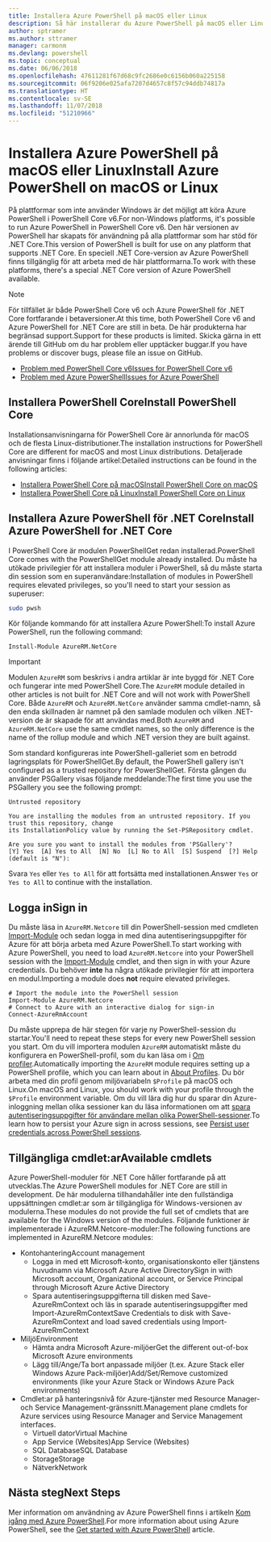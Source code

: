 ```yaml
---
title: Installera Azure PowerShell på macOS eller Linux
description: Så här installerar du Azure PowerShell på macOS eller Linux.
author: sptramer
ms.author: sttramer
manager: carmonm
ms.devlang: powershell
ms.topic: conceptual
ms.date: 06/06/2018
ms.openlocfilehash: 47611281f67d68c9fc2686e0c6156b060a225158
ms.sourcegitcommit: 06f9206e025afa7207d4657c8f57c94ddb74817a
ms.translationtype: HT
ms.contentlocale: sv-SE
ms.lasthandoff: 11/07/2018
ms.locfileid: "51210966"
---
```

# <a name="install-azure-powershell-on-macos-or-linux"></a><span data-ttu-id="8efaa-103">Installera Azure PowerShell på macOS eller Linux</span><span class="sxs-lookup"><span data-stu-id="8efaa-103">Install Azure PowerShell on macOS or Linux</span></span>

<span data-ttu-id="8efaa-104">På plattformar som inte använder Windows är det möjligt att köra Azure PowerShell i PowerShell Core v6.</span><span class="sxs-lookup"><span data-stu-id="8efaa-104">For non-Windows platforms, it's possible to run Azure PowerShell in PowerShell Core v6.</span></span> <span data-ttu-id="8efaa-105">Den här versionen av PowerShell har skapats för användning på alla plattformar som har stöd för .NET Core.</span><span class="sxs-lookup"><span data-stu-id="8efaa-105">This version of PowerShell is built for use on any platform that supports .NET Core.</span></span> <span data-ttu-id="8efaa-106">En speciell .NET Core-version av Azure PowerShell finns tillgänglig för att arbeta med de här plattformarna.</span><span class="sxs-lookup"><span data-stu-id="8efaa-106">To work with these platforms, there's a special .NET Core version of Azure PowerShell available.</span></span>

> [!NOTE]
> <span data-ttu-id="8efaa-107">För tillfället är både PowerShell Core v6 och Azure PowerShell för .NET Core fortfarande i betaversioner.</span><span class="sxs-lookup"><span data-stu-id="8efaa-107">At this time, both PowerShell Core v6 and Azure PowerShell for .NET Core are still in beta.</span></span>
> <span data-ttu-id="8efaa-108">De här produkterna har begränsad support.</span><span class="sxs-lookup"><span data-stu-id="8efaa-108">Support for these products is limited.</span></span> <span data-ttu-id="8efaa-109">Skicka gärna in ett ärende till GitHub om du har problem eller upptäcker buggar.</span><span class="sxs-lookup"><span data-stu-id="8efaa-109">If you have problems or discover bugs, please file an issue on GitHub.</span></span>
>
> * [<span data-ttu-id="8efaa-110">Problem med PowerShell Core v6</span><span class="sxs-lookup"><span data-stu-id="8efaa-110">Issues for PowerShell Core v6</span></span>](https://github.com/PowerShell/PowerShell/issues)
> * [<span data-ttu-id="8efaa-111">Problem med Azure PowerShell</span><span class="sxs-lookup"><span data-stu-id="8efaa-111">Issues for Azure PowerShell</span></span>](https://github.com/azure/azure-docs-powershell/issues)

## <a name="install-powershell-core"></a><span data-ttu-id="8efaa-112">Installera PowerShell Core</span><span class="sxs-lookup"><span data-stu-id="8efaa-112">Install PowerShell Core</span></span>

<span data-ttu-id="8efaa-113">Installationsanvisningarna för PowerShell Core är annorlunda för macOS och de flesta Linux-distributioner.</span><span class="sxs-lookup"><span data-stu-id="8efaa-113">The installation instructions for PowerShell Core are different for macOS and most Linux distributions.</span></span>
<span data-ttu-id="8efaa-114">Detaljerade anvisningar finns i följande artikel:</span><span class="sxs-lookup"><span data-stu-id="8efaa-114">Detailed instructions can be found in the following articles:</span></span>

* [<span data-ttu-id="8efaa-115">Installera PowerShell Core på macOS</span><span class="sxs-lookup"><span data-stu-id="8efaa-115">Install PowerShell Core on macOS</span></span>](/powershell/scripting/setup/installing-powershell-core-on-macos)
* [<span data-ttu-id="8efaa-116">Installera PowerShell Core på Linux</span><span class="sxs-lookup"><span data-stu-id="8efaa-116">Install PowerShell Core on Linux</span></span>](/powershell/scripting/setup/installing-powershell-core-on-linux)

## <a name="install-azure-powershell-for-net-core"></a><span data-ttu-id="8efaa-117">Installera Azure PowerShell för .NET Core</span><span class="sxs-lookup"><span data-stu-id="8efaa-117">Install Azure PowerShell for .NET Core</span></span>

<span data-ttu-id="8efaa-118">I PowerShell Core är modulen PowerShellGet redan installerad.</span><span class="sxs-lookup"><span data-stu-id="8efaa-118">PowerShell Core comes with the PowerShellGet module already installed.</span></span> <span data-ttu-id="8efaa-119">Du måste ha utökade privilegier för att installera moduler i PowerShell, så du måste starta din session som en superanvändare:</span><span class="sxs-lookup"><span data-stu-id="8efaa-119">Installation of modules in PowerShell requires elevated privileges, so you'll need to start your session as superuser:</span></span>

```bash
sudo pwsh
```

<span data-ttu-id="8efaa-120">Kör följande kommando för att installera Azure PowerShell:</span><span class="sxs-lookup"><span data-stu-id="8efaa-120">To install Azure PowerShell, run the following command:</span></span>

```powershell-interactive
Install-Module AzureRM.NetCore
```

> [!IMPORTANT]
> <span data-ttu-id="8efaa-121">Modulen `AzureRM` som beskrivs i andra artiklar är inte byggd för .NET Core och fungerar inte med PowerShell Core.</span><span class="sxs-lookup"><span data-stu-id="8efaa-121">The `AzureRM` module detailed in other articles is not built for .NET Core and will not work with PowerShell Core.</span></span> <span data-ttu-id="8efaa-122">Både `AzureRM` och `AzureRM.NetCore` använder samma cmdlet-namn, så den enda skillnaden är namnet på den samlade modulen och vilken .NET-version de är skapade för att användas med.</span><span class="sxs-lookup"><span data-stu-id="8efaa-122">Both `AzureRM` and `AzureRM.NetCore` use the same cmdlet names, so the only difference is the name of the rollup module and which .NET version they are built against.</span></span>

<span data-ttu-id="8efaa-123">Som standard konfigureras inte PowerShell-galleriet som en betrodd lagringsplats för PowerShellGet.</span><span class="sxs-lookup"><span data-stu-id="8efaa-123">By default, the PowerShell gallery isn't configured as a trusted repository for PowerShellGet.</span></span> <span data-ttu-id="8efaa-124">Första gången du använder PSGallery visas följande meddelande:</span><span class="sxs-lookup"><span data-stu-id="8efaa-124">The first time you use the PSGallery you see the following prompt:</span></span>

```output
Untrusted repository

You are installing the modules from an untrusted repository. If you trust this repository, change
its InstallationPolicy value by running the Set-PSRepository cmdlet.

Are you sure you want to install the modules from 'PSGallery'?
[Y] Yes  [A] Yes to All  [N] No  [L] No to All  [S] Suspend  [?] Help (default is "N"):
```

<span data-ttu-id="8efaa-125">Svara `Yes` eller `Yes to All` för att fortsätta med installationen.</span><span class="sxs-lookup"><span data-stu-id="8efaa-125">Answer `Yes` or `Yes to All` to continue with the installation.</span></span>

## <a name="sign-in"></a><span data-ttu-id="8efaa-126">Logga in</span><span class="sxs-lookup"><span data-stu-id="8efaa-126">Sign in</span></span>

<span data-ttu-id="8efaa-127">Du måste läsa in `AzureRM.Netcore` till din PowerShell-session med cmdleten [Import-Module](/powershell/module/Microsoft.PowerShell.Core/Import-Module) och sedan logga in med dina autentiseringsuppgifter för Azure för att börja arbeta med Azure PowerShell.</span><span class="sxs-lookup"><span data-stu-id="8efaa-127">To start working with Azure PowerShell, you need to load `AzureRM.Netcore` into your PowerShell session with the [Import-Module](/powershell/module/Microsoft.PowerShell.Core/Import-Module) cmdlet, and then sign in with your Azure credentials.</span></span> <span data-ttu-id="8efaa-128">Du behöver __inte__ ha några utökade privilegier för att importera en modul.</span><span class="sxs-lookup"><span data-stu-id="8efaa-128">Importing a module does __not__ require elevated privileges.</span></span>

```powershell-interactive
# Import the module into the PowerShell session
Import-Module AzureRM.Netcore
# Connect to Azure with an interactive dialog for sign-in
Connect-AzureRmAccount
```

<span data-ttu-id="8efaa-129">Du måste upprepa de här stegen för varje ny PowerShell-session du startar.</span><span class="sxs-lookup"><span data-stu-id="8efaa-129">You'll need to repeat these steps for every new PowerShell session you start.</span></span> <span data-ttu-id="8efaa-130">Om du vill importera modulen `AzureRM` automatiskt måste du konfigurera en PowerShell-profil, som du kan läsa om i [Om profiler](/powershell/module/microsoft.powershell.core/about/about_profiles).</span><span class="sxs-lookup"><span data-stu-id="8efaa-130">Automatically importing the `AzureRM` module requires setting up a PowerShell profile, which you can learn about in [About Profiles](/powershell/module/microsoft.powershell.core/about/about_profiles).</span></span>
<span data-ttu-id="8efaa-131">Du bör arbeta med din profil genom miljövariabeln `$Profile` på macOS och Linux.</span><span class="sxs-lookup"><span data-stu-id="8efaa-131">On macOS and Linux, you should work with your profile through the `$Profile` environment variable.</span></span> <span data-ttu-id="8efaa-132">Om du vill lära dig hur du sparar din Azure-inloggning mellan olika sessioner kan du läsa informationen om att [spara autentiseringsuppgifter för användare mellan olika PowerShell-sessioner](context-persistence.md).</span><span class="sxs-lookup"><span data-stu-id="8efaa-132">To learn how to persist your Azure sign in across sessions, see [Persist user credentials across PowerShell sessions](context-persistence.md).</span></span>

## <a name="available-cmdlets"></a><span data-ttu-id="8efaa-133">Tillgängliga cmdlet:ar</span><span class="sxs-lookup"><span data-stu-id="8efaa-133">Available cmdlets</span></span>

<span data-ttu-id="8efaa-134">Azure PowerShell-moduler för .NET Core håller fortfarande på att utvecklas.</span><span class="sxs-lookup"><span data-stu-id="8efaa-134">The Azure PowerShell modules for .NET Core are still in development.</span></span> <span data-ttu-id="8efaa-135">De här modulerna tillhandahåller inte den fullständiga uppsättningen cmdlet:ar som är tillgängliga för Windows-versionen av modulerna.</span><span class="sxs-lookup"><span data-stu-id="8efaa-135">These modules do not provide the full set of cmdlets that are available for the Windows version of the modules.</span></span> <span data-ttu-id="8efaa-136">Följande funktioner är implementerade i AzureRM.Netcore-moduler:</span><span class="sxs-lookup"><span data-stu-id="8efaa-136">The following functions are implemented in AzureRM.Netcore modules:</span></span>

* <span data-ttu-id="8efaa-137">Kontohantering</span><span class="sxs-lookup"><span data-stu-id="8efaa-137">Account management</span></span>
  * <span data-ttu-id="8efaa-138">Logga in med ett Microsoft-konto, organisationskonto eller tjänstens huvudnamn via Microsoft Azure Active Directory</span><span class="sxs-lookup"><span data-stu-id="8efaa-138">Sign in with Microsoft account, Organizational account, or Service Principal through Microsoft Azure Active Directory</span></span>
  * <span data-ttu-id="8efaa-139">Spara autentiseringsuppgifterna till disken med Save-AzureRmContext och läs in sparade autentiseringsuppgifter med Import-AzureRmContext</span><span class="sxs-lookup"><span data-stu-id="8efaa-139">Save Credentials to disk with Save-AzureRmContext and load saved credentials using Import-AzureRmContext</span></span>
* <span data-ttu-id="8efaa-140">Miljö</span><span class="sxs-lookup"><span data-stu-id="8efaa-140">Environment</span></span>
  * <span data-ttu-id="8efaa-141">Hämta andra Microsoft Azure-miljöer</span><span class="sxs-lookup"><span data-stu-id="8efaa-141">Get the different out-of-box Microsoft Azure environments</span></span>
  * <span data-ttu-id="8efaa-142">Lägg till/Ange/Ta bort anpassade miljöer (t.ex. Azure Stack eller Windows Azure Pack-miljöer)</span><span class="sxs-lookup"><span data-stu-id="8efaa-142">Add/Set/Remove customized environments (like your Azure Stack or Windows Azure Pack environments)</span></span>
* <span data-ttu-id="8efaa-143">Cmdlet:ar på hanteringsnivå för Azure-tjänster med Resource Manager- och Service Management-gränssnitt.</span><span class="sxs-lookup"><span data-stu-id="8efaa-143">Management plane cmdlets for Azure services using Resource Manager and Service Management interfaces.</span></span>
  * <span data-ttu-id="8efaa-144">Virtuell dator</span><span class="sxs-lookup"><span data-stu-id="8efaa-144">Virtual Machine</span></span>
  * <span data-ttu-id="8efaa-145">App Service (Websites)</span><span class="sxs-lookup"><span data-stu-id="8efaa-145">App Service (Websites)</span></span>
  * <span data-ttu-id="8efaa-146">SQL Database</span><span class="sxs-lookup"><span data-stu-id="8efaa-146">SQL Database</span></span>
  * <span data-ttu-id="8efaa-147">Storage</span><span class="sxs-lookup"><span data-stu-id="8efaa-147">Storage</span></span>
  * <span data-ttu-id="8efaa-148">Nätverk</span><span class="sxs-lookup"><span data-stu-id="8efaa-148">Network</span></span>

## <a name="next-steps"></a><span data-ttu-id="8efaa-149">Nästa steg</span><span class="sxs-lookup"><span data-stu-id="8efaa-149">Next Steps</span></span>

<span data-ttu-id="8efaa-150">Mer information om användning av Azure PowerShell finns i artikeln [Kom igång med Azure PowerShell](get-started-azureps.md).</span><span class="sxs-lookup"><span data-stu-id="8efaa-150">For more information about using Azure PowerShell, see the [Get started with Azure PowerShell](get-started-azureps.md) article.</span></span>
